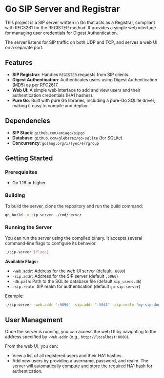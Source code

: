 # Go SIP Server and Registrar

This project is a SIP server written in Go that acts as a Registrar, compliant with RFC3261 for the REGISTER method. It provides a simple web interface for managing user credentials for Digest Authentication.

The server listens for SIP traffic on both UDP and TCP, and serves a web UI on a separate port.

## Features

- **SIP Registrar**: Handles `REGISTER` requests from SIP clients.
- **Digest Authentication**: Authenticates users using Digest Authentication (MD5) as per RFC2617.
- **Web UI**: A simple web interface to add and view users and their authentication credentials (HA1 hashes).
- **Pure Go**: Built with pure Go libraries, including a pure-Go SQLite driver, making it easy to compile and deploy.

## Dependencies

- **SIP Stack**: `github.com/emiago/sipgo`
- **Database**: `github.com/glebarez/go-sqlite` (for SQLite)
- **Concurrency**: `golang.org/x/sync/errgroup`

## Getting Started

### Prerequisites

- Go 1.18 or higher.

### Building

To build the server, clone the repository and run the build command:

```sh
go build -o sip-server ./cmd/server
```

### Running the Server

You can run the server using the compiled binary. It accepts several command-line flags to configure its behavior.

```sh
./sip-server [flags]
```

**Available Flags:**

- `-web.addr`: Address for the web UI server (default `:8080`)
- `-sip.addr`: Address for the SIP server (default `:5060`)
- `-db.path`: Path to the SQLite database file (default `sip_users.db`)
- `-sip.realm`: SIP realm for authentication (default `go-sip-server`)

Example:
```sh
./sip-server -web.addr ":9090" -sip.addr ":5061" -sip.realm "my-sip-domain.com"
```

## User Management

Once the server is running, you can access the web UI by navigating to the address specified by `-web.addr` (e.g., `http://localhost:8080`).

From the web UI, you can:
- View a list of all registered users and their HA1 hashes.
- Add new users by providing a username, password, and realm. The server will automatically compute and store the required HA1 hash for authentication.
